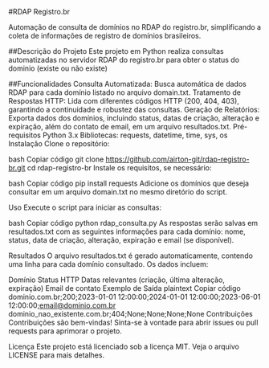 #RDAP Registro.br

Automação de consulta de domínios no RDAP do registro.br, simplificando a coleta de informações de registro de domínios brasileiros.

##Descrição do Projeto
Este projeto em Python realiza consultas automatizadas no servidor RDAP do registro.br para obter o status do dominio (existe ou não existe)

##Funcionalidades
Consulta Automatizada: Busca automática de dados RDAP para cada domínio listado no arquivo domain.txt.
Tratamento de Respostas HTTP: Lida com diferentes códigos HTTP (200, 404, 403), garantindo a continuidade e robustez das consultas.
Geração de Relatórios: Exporta dados dos domínios, incluindo status, datas de criação, alteração e expiração, além do contato de email, em um arquivo resultados.txt.
Pré-requisitos
Python 3.x
Bibliotecas: requests, datetime, time, sys, os
Instalação
Clone o repositório:

bash
Copiar código
git clone https://github.com/airton-git/rdap-registro-br.git
cd rdap-registro-br
Instale os requisitos, se necessário:

bash
Copiar código
pip install requests
Adicione os domínios que deseja consultar em um arquivo domain.txt no mesmo diretório do script.

Uso
Execute o script para iniciar as consultas:

bash
Copiar código
python rdap_consulta.py
As respostas serão salvas em resultados.txt com as seguintes informações para cada domínio: nome, status, data de criação, alteração, expiração e email (se disponível).

Resultados
O arquivo resultados.txt é gerado automaticamente, contendo uma linha para cada domínio consultado. Os dados incluem:

Domínio
Status HTTP
Datas relevantes (criação, última alteração, expiração)
Email de contato
Exemplo de Saída
plaintext
Copiar código
dominio.com.br;200;2023-01-01 12:00:00;2024-01-01 12:00:00;2023-06-01 12:00:00;email@dominio.com.br
dominio_nao_existente.com.br;404;None;None;None;None
Contribuições
Contribuições são bem-vindas! Sinta-se à vontade para abrir issues ou pull requests para aprimorar o projeto.

Licença
Este projeto está licenciado sob a licença MIT. Veja o arquivo LICENSE para mais detalhes.
